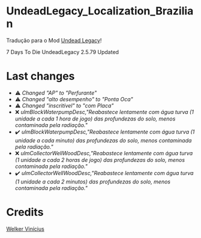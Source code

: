 # UndeadLegacy_Localization_Brazilian

Tradução para o Mod <a href="https://ul.subquake.com/" tittle="Undead Legacy" rel="nofollow">Undead Legacy</a>!

7 Days To Die UndeadLegacy 2.5.79 Updated <br>

# Last changes
- ⚠️ _Changed "AP" to "Perfurante"_
- ⚠️ _Changed "alto desempenho" to "Ponta Oca"_
- ⚠️ _Changed "inscritível" to "com Placa"_
- ❌ _ulmBlockWaterpumpDesc,"Reabastece lentamente com água turva (1 unidade a cada 1 hora de jogo) das profundezas do solo, menos contaminada pela radiação."_
- ✔️ _ulmBlockWaterpumpDesc,"Reabastece lentamente com água turva (1 unidade a cada minuto) das profundezas do solo, menos contaminada pela radiação."_
- ❌ _ulmCollectorWellWoodDesc,"Reabastece lentamente com água turva (1 unidade a cada 2 horas de jogo) das profundezas do solo, menos contaminada pela radiação."_
- ✔️ _ulmCollectorWellWoodDesc,"Reabastece lentamente com água turva (1 unidade a cada 2 minutos) das profundezas do solo, menos contaminada pela radiação."_


# Credits

<a href="https://github.com/welkervinicius/UndeadLegacy_Localization_Brazilian" tittle="" rel="nofollow">Welker Vinícius</a>
